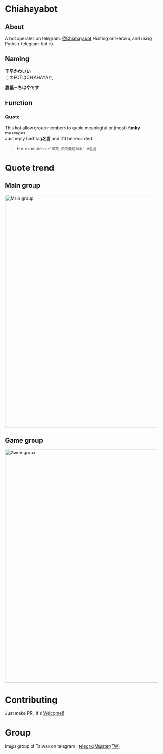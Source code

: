 # Chiahayabot

## About
A bot operates on telegram. [@Chiahayabot](https://t.me/Chiahayabot)
Hosting on Heroku, and using Python-telegram-bot lib.

## Naming
**千早かわいい**  
このBOTはCHIAHAYAで,  

**嘉義＋ちはやです**

## Function
### Quote
This bot allow group members to quote meaningful or (most) **funky** messages.  
Just reply hashtag**名言** and it'll be recorded.  
> For example `re:"蝶芙:飛天義麵神教" #名言`

# Quote trend
## Main group
<img src="https://drive.google.com/uc?export=view&id=1DIwxAE12XpiG6f9XWVugxX8IOZDXDLMZ" alt="Main group" width="768"  >

## Game group
<img src="https://drive.google.com/uc?export=view&id=1dUZ4fHFoxYE5zMUa5Zro-HC3DXujoXj7" alt="Game group" width="768"  >

# Contributing
Just make PR , it's [Welcome!!](https://www.project-imas.com/wiki/Welcome!!)

# Group
Im@s group of Taiwan on telegram : [telegr@M@ster(TW)](https://t.me/imas_zh)
